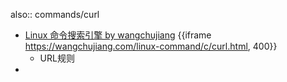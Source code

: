 also:: commands/curl
- [Linux 命令搜索引擎 by wangchujiang](https://wangchujiang.com/linux-command/c/cat.html)
  {{iframe https://wangchujiang.com/linux-command/c/curl.html, 400}}
  - URL规则
-
